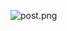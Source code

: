 ![post.png](https://github.com/Juyoung03/2024-1-Web-Study/assets/161465764/75690f37-a311-4f7a-b92d-b3073994c0ea)